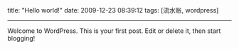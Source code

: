 title: "Hello world!"
date: 2009-12-23 08:39:12
tags: [流水账, wordpress]

---

Welcome to WordPress. This is your first post. Edit or delete it, then start blogging!

